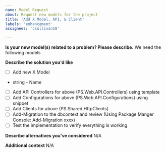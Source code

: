 ```yaml
---
name: Model Request
about: Request new models for the project
title: 'Add X Model, API, & Client'
labels: 'enhancement'
assignees: 'csullivan18'

---
```


**Is your new model(s) related to a problem? Please describe.**
We need the following models

**Describe the solution you'd like**
- [ ] Add new X Model
- string - Name

- [ ] Add API Controllers for above (PS.Web.API.Controllers) using template
- [ ] Add Configurations for above (PS.Web.API.Configurations) using snippet
- [ ] Add Clients for above (PS.Shared.HttpClients)
- [ ] Add-Migration to the dbcontext and review (Using Package Manger Console: Add-Migration xxxx)
- [ ] Test the implementation to verify everything is working

**Describe alternatives you've considered**
N/A

**Additional context**
N/A

